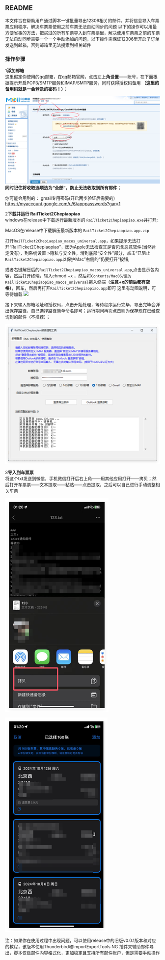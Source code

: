 ## README
本文件旨在帮助用户通过脚本一键批量导出12306相关的邮件，并将信息导入车票票应用程序，解决车票票使用之前车票无法自动同步的问题
以下的操作可以用最方便省事的方法，把买过的所有车票导入到车票票里，解决使用车票票之前的车票无法自动同步需要一个一个手动添加的问题，以下操作需保证12306里开启了订单发送到邮箱，否则邮箱里无法搜索到相关邮件

### 操作步骤


1**添加邮箱**  
   这里假定你使用的qq邮箱，在qq邮箱官网，点击左上**角设置**——账号，在下面根据提示开启POP3/SMTP服务和IMAP/SMTP服务，同时获得授权码备用 **（这里的备用码就是一会登录的密码！）**；
  
   ![](.README_images/d4380ed5.png)
   **同时记住将收取选项选为“全部”，防止无法收取到所有邮件**；

你可能会用到的：
gmail专用密码(开启两步验证后需要的)
https://myaccount.google.com/u/6/apppasswords?gar=1


2**下载并运行 RailTicket2Chepiaopiao**  
windows在release中下载运行最新版本的 `RailTicket2Chepiaopiao.exe`并打开;

MacOS在release中下载解压最新版本的 `RailTicket2Chepiaopiao.app.zip`

打开`RailTicket2Chepiaopiao_macos_universal.app`，如果提示无法打开“RailTicket2Chepiaopiao”，因为Apple无法检查其是否包含恶意软件(当然肯定没有），到系统设置 >隐私与安全性，滑到底部“安全性”部分，点击“已阻止`RailTicket2Chepiaopiao.app`以保护Mac”右侧的“仍要打开“按钮;

或者右键解压后的`RailTicket2Chepiaopiao_macos_universal.app`,点击显示包内容，然后打开终端，输入chmod +x ，然后将`Contents/MacOS/里的RailTicket2Chepiaopiao_macos_universal`拖入终端（**注意+x的前后都有空格）**，回车，然后再打开`RailTicket2Chepiaopiao.app`即可
这里有动图说明，可等待加载
![](.README_images/1.gif)

接下来输入邮箱地址和授权码，点击开始处理，等待程序运行完毕，导出完毕会弹出保存路径，自己选择路径简单命名即可；运行期间再次点击则为保存现在已经查询到的邮件（不推荐）；

![](.README_images/111.png)


3**导入到车票票**  
将这个txt发送到微信，手机微信打开后右上角——用其他应用打开——拷贝；然后打开车票票——文本提取——粘贴——点击提取，之后可以自己进行手动调整相关车票

![](.README_images/QQ_1729272162742.png)

![](.README_images/QQ_1729272200977.png)

注：如果你在使用过程中出现问题，可以使用release中的旧版v0.0.1版本和对应的教程，该版本使用Thunderbird和ImportExportTools NG 插件来辅助邮件导出，脚本仅做邮件内容格式化，更加稳定且支持所有邮件账户，但是需要手动操作
